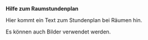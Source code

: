 **Hilfe zum Raumstundenplan**

Hier kommt ein Text zum Stundenplan bei Räumen hin.

Es können auch Bilder verwendet werden.
